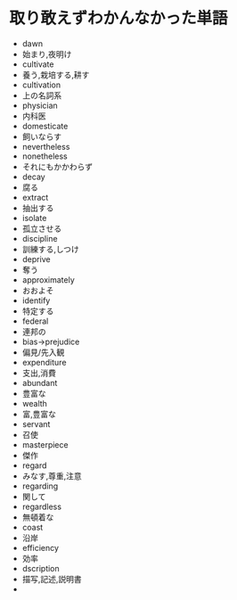 # 取り敢えずわかんなかった単語
+ dawn
+ 始まり,夜明け
+ cultivate
+ 養う,栽培する,耕す
+ cultivation
+ 上の名詞系
+ physician
+ 内科医
+ domesticate
+ 飼いならす
+ nevertheless
+ nonetheless
+ それにもかかわらず
+ decay
+ 腐る
+ extract
+ 抽出する
+ isolate
+ 孤立させる
+ discipline
+ 訓練する,しつけ
+ deprive
+ 奪う
+ approximately
+ おおよそ
+ identify
+ 特定する
+ federal
+ 連邦の
+ bias->prejudice
+ 偏見/先入観
+ expenditure
+ 支出,消費
+ abundant
+ 豊富な
+ wealth
+ 富,豊富な
+ servant
+ 召使
+ masterpiece
+ 傑作
+ regard
+ みなす,尊重,注意
+ regarding
+ 関して
+ regardless
+ 無頓着な
+ coast
+ 沿岸
+ efficiency
+ 効率
+ dscription
+ 描写,記述,説明書
+

